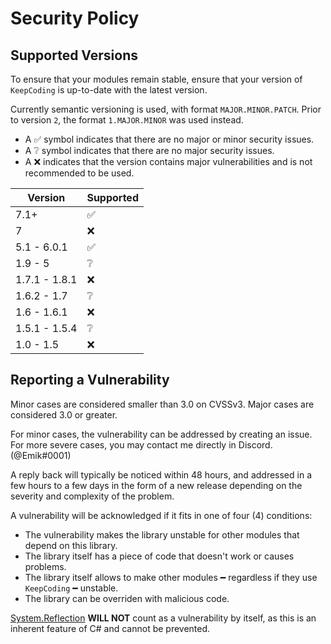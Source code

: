 # Security Policy

## Supported Versions

To ensure that your modules remain stable, ensure that your version of `KeepCoding` is up-to-date with the latest version.

Currently semantic versioning is used, with format `MAJOR.MINOR.PATCH`. Prior to version `2`, the format `1.MAJOR.MINOR` was used instead. 

- A :white_check_mark: symbol indicates that there are no major or minor security issues. 
- A :grey_question: symbol indicates that there are no major security issues. 
- A :x: indicates that the version contains major vulnerabilities and is not recommended to be used.

| Version       | Supported          |
| ------------- | ------------------ |
| 7.1+          | :white_check_mark: |
| 7             | :x:                |
| 5.1 - 6.0.1   | :white_check_mark: |
| 1.9 - 5       | :grey_question:    |
| 1.7.1 - 1.8.1 | :x:                |
| 1.6.2 - 1.7   | :grey_question:    |
| 1.6 - 1.6.1   | :x:                |
| 1.5.1 - 1.5.4 | :grey_question:    |
| 1.0 - 1.5     | :x:                |

## Reporting a Vulnerability

Minor cases are considered smaller than 3.0 on CVSSv3. Major cases are considered 3.0 or greater.

For minor cases, the vulnerability can be addressed by creating an issue. For more severe cases, you may contact me directly in Discord. (@Emik#0001)

A reply back will typically be noticed within 48 hours, and addressed in a few hours to a few days in the form of a new release depending on the severity and complexity of the problem.

A vulnerability will be acknowledged if it fits in one of four (4) conditions:

- The vulnerability makes the library unstable for other modules that depend on this library.
- The library itself has a piece of code that doesn't work or causes problems.
- The library itself allows to make other modules ━ regardless if they use `KeepCoding` ━ unstable.
- The library can be overriden with malicious code.

[System.Reflection](https://docs.microsoft.com/en-us/dotnet/api/system.reflection?view=net-5.0) **WILL NOT** count as a vulnerability by itself, as this is an inherent feature of C# and cannot be prevented.
